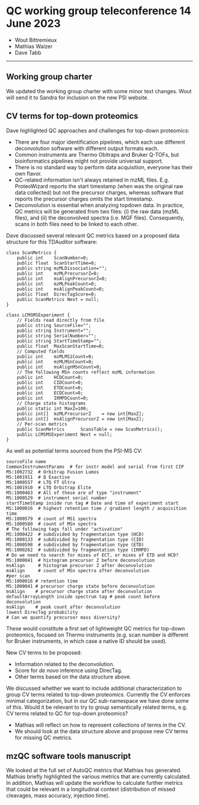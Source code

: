 # QC working group teleconference 14 June 2023

- Wout Bittremieux
- Mathias Walzer
- Dave Tabb

---

## Working group charter

We updated the working group charter with some minor text changes. Wout will send it to Sandra for inclusion on the new PSI website.

## CV terms for top-down proteomics

Dave highlighted QC approaches and challenges for top-down proteomics:

- There are four major identification pipelines, which each use different deconvolution software with different output formats each.
- Common instruments are Thermo Obitraps and Bruker Q-TOFs, but bioinformatics pipelines might not provide universal support.
- There is no standard way to perform data acquisition, everyone has their own flavor.
- QC-related information isn't always retained in mzML files. E.g. ProteoWizard reports the start timestamp (when was the original raw data collected) but not the precursor charges, whereas software that reports the precursor charges omits the start timestamp.
- Deconvolution is essential when analyzing topdown data. In practice, QC metrics will be generated from two files: (i) the raw data (mzML files), and (ii) the deconvolved spectra (i.e. MGF files). Consequently, scans in both files need to be linked to each other.

Dave discussed several relevant QC metrics based on a proposed data structure for this TDAuditor software:

```
class ScanMetrics {
    public int    ScanNumber=0;
    public float  ScanStartTime=0;
    public string mzMLDissociation="";
    public int    mzMLPrecursorZ=0;
    public int    msAlignPrecursorZ=0;
    public int    mzMLPeakCount=0;
    public int    msAlignPeakCount=0;
    public float  DirecTagScore=0;
    public ScanMetrics Next = null;
}

class LCMSMSExperiment {
    // Fields read directly from file
    public string SourceFile="";
    public string Instrument="";
    public string SerialNumber="";
    public string StartTimeStamp="";
    public float  MaxScanStartTime=0;
    // Computed fields
    public int    mzMLMS1Count=0;
    public int    mzMLMSnCount=0;
    public int    msAlignMSnCount=0;
    // The following MSn counts reflect mzML information
    public int    HCDCount=0;
    public int    CIDCount=0;
    public int    ETDCount=0;
    public int    ECDCount=0;
    public int    IRMPDCount=0;
    // Charge state histograms
    public static int MaxZ=100;
    public int[]  mzMLPrecursorZ    = new int[MaxZ];
    public int[]  msAlignPrecursorZ = new int[MaxZ];
    // Per-scan metrics
    public ScanMetrics      ScansTable = new ScanMetrics();
    public LCMSMSExperiment Next = null;
}
```

As well as potential terms sourced from the PSI-MS CV:
```
sourceFile name
CommonInstrumentParams	# for instr model and serial from first CIP
MS:1002732  # Orbitrap Fusion Lumos
MS:1001911  # Q Exactive
MS:1000557  # LTQ FT Ultra
MS:1001910  # LTQ Orbitrap Elite
MS:1000463  # All of these are of type "instrument"
MS:1000529  # instrument serial number
startTimeStamp inside run tag # Date and time of experiment start
MS:1000016  # highest retention time / gradient length / acquisition time
MS:1000579  # count of MS1 spectra
MS:1000580  # count of MSn spectra
# The following tags fall under "activation"
MS:1000422  # subdivided by fragmentation type (HCD)
MS:1000133  # subdivided by fragmentation type (CID)
MS:1000598  # subdivided by fragmentation type (ETD)
MS:1000262  # subdivided by fragmentation type (IRMPD)
# Do we need to search for mixes of ECT, or mixes of ETD and HCD?
MS:1000041  # histogram precursor Z before deconvolution
msAlign     # histogram precursor Z after deconvolution
msAlign     # count of MSn spectra after deconvolution
#per scan
MS:1000016 # retention time
MS:1000041 # precursor charge state before deconvolution
msAlign    # precursor charge state after deconvolution
defaultArrayLength inside spectrum tag # peak count before deconvolution
msAlign    # peak count after deconvolution
lowest DirecTag probability
# Can we quantify precursor mass diversity?

```

These would constitute a first set of lightweight QC metrics for top-down proteomics, focused on Thermo instruments (e.g. scan number is different for Bruker instruments, in which case a native ID should be used).

New CV terms to be proposed:

- Information related to the deconvolution.
- Score for _de novo_ inference using DirecTag.
- Other terms based on the data structure above.

We discussed whether we want to include additional characterization to group CV terms related to top-down proteomics. Currently the CV enforces minimal categorization, but in our QC sub-namespace we have done some of this. Would it be relevant to try to group semantically related terms, e.g. CV terms related to QC for top-down proteomics?

- Mathias will reflect on how to represent collections of terms in the CV.
- We should look at the data structure above and propose new CV terms for missing QC metrics.

## mzQC software tools manuscript

We looked at the full set of AutoQC metrics that Mathias has generated. Mathias briefly highlighted the various metrics that are currently calculated. In addition, Mathias will update the workflow to calculate further metrics that could be relevant in a longitudinal context (distribution of missed cleavages, mass accuracy, injection time).

